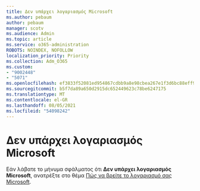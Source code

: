 ```yaml
---
title: Δεν υπάρχει λογαριασμός Microsoft
ms.author: pebaum
author: pebaum
manager: scotv
ms.audience: Admin
ms.topic: article
ms.service: o365-administration
ROBOTS: NOINDEX, NOFOLLOW
localization_priority: Priority
ms.collection: Adm_O365
ms.custom:
- "9002448"
- "5071"
ms.openlocfilehash: ef3833f52081ed954867cdbb9a8e98cbea267e1f3d6bc88eff93c09550a00805
ms.sourcegitcommit: b5f7da89a650d2915dc652449623c78be6247175
ms.translationtype: MT
ms.contentlocale: el-GR
ms.lasthandoff: 08/05/2021
ms.locfileid: "54098242"
---
```

# <a name="microsoft-account-does-not-exist"></a>Δεν υπάρχει λογαριασμός Microsoft

Εάν λάβατε το μήνυμα σφάλματος ότι **Δεν υπάρχει λογαριασμός Microsoft**, ανατρέξτε στο θέμα [Πώς να βρείτε το λογαριασμό σας Microsoft](https://support.microsoft.com/help/13811/microsoft-account-how-to-find).
